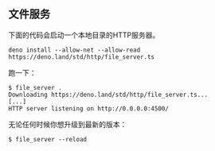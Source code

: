## 文件服务

下面的代码会启动一个本地目录的HTTP服务器。

```shell
deno install --allow-net --allow-read https://deno.land/std/http/file_server.ts
```

跑一下：

```shell
$ file_server .
Downloading https://deno.land/std/http/file_server.ts...
[...]
HTTP server listening on http://0.0.0.0:4500/
```

无论任何时候你想升级到最新的版本：

```shell
$ file_server --reload
```
